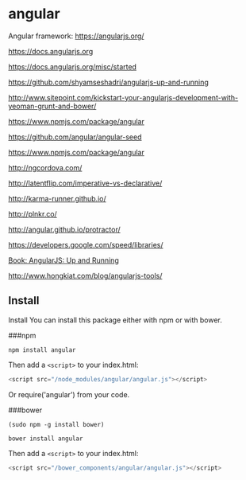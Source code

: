 # angular
Angular framework: https://angularjs.org/

https://docs.angularjs.org

https://docs.angularjs.org/misc/started

https://github.com/shyamseshadri/angularjs-up-and-running

http://www.sitepoint.com/kickstart-your-angularjs-development-with-yeoman-grunt-and-bower/

https://www.npmjs.com/package/angular

https://github.com/angular/angular-seed

https://www.npmjs.com/package/angular

http://ngcordova.com/

http://latentflip.com/imperative-vs-declarative/

http://karma-runner.github.io/

http://plnkr.co/

http://angular.github.io/protractor/

https://developers.google.com/speed/libraries/

[Book: AngularJS: Up and Running](http://shop.oreilly.com/product/0636920033486.do#PowerReview)

http://www.hongkiat.com/blog/angularjs-tools/

## Install

Install
You can install this package either with npm or with bower.

###npm
```
npm install angular
```
Then add a ```<script>``` to your index.html:

```javascript
<script src="/node_modules/angular/angular.js"></script>
```
Or require('angular') from your code.

###bower
```
(sudo npm -g install bower)

bower install angular
```
Then add a ```<script>``` to your index.html:
```javascript
<script src="/bower_components/angular/angular.js"></script>
```

